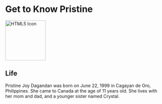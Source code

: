 # Get to Know Pristine
<img src="CHIBI.jpg" alt="HTML5 Icon" width="128" height="128">

## Life
Pristine Joy Dagandan was born on June 22, 1999 in Cagayan de Oro, Philippines. She came to Canada at the age of 11 years old. She lives with her mom and dad, and a younger sister named Crystal.